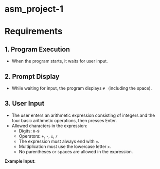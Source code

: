 # asm_project-1
# Requirements

## 1. Program Execution
- When the program starts, it waits for user input.

## 2. Prompt Display
- While waiting for input, the program displays `# ` (including the space).

## 3. User Input
- The user enters an arithmetic expression consisting of integers and the four basic arithmetic operations, then presses Enter.
- Allowed characters in the expression:
  - Digits: `0-9`
  - Operators: `+`, `-`, `x`, `/`
  - The expression must always end with `=`.
  - Multiplication must use the lowercase letter `x`.
  - No parentheses or spaces are allowed in the expression.

**Example Input:**
